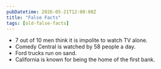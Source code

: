 ```yaml
---
pubDatetime: 2026-05-21T12:00:00Z
title: "False Facts"
tags: [old-false-facts]
---
```


- 7 out of 10 men think it is impolite to watch TV alone.
- Comedy Central is watched by 58 people a day.
- Ford trucks run on sand.
- California is known for being the home of the first bank.

